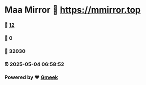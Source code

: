 # Maa Mirror :link: https://mmirror.top 
### :page_facing_up: [12](https://mmirror.top/tag.html) 
### :speech_balloon: 0 
### :hibiscus: 32030 
### :alarm_clock: 2025-05-04 06:58:52 
### Powered by :heart: [Gmeek](https://github.com/Meekdai/Gmeek)
